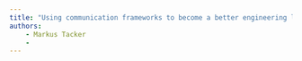 ```yaml
---
title: "Using communication frameworks to become a better engineering leader"
authors:
    - Markus Tacker
    -                            
---
```

